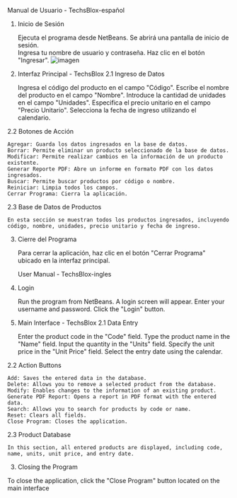 

Manual de Usuario - TechsBlox-español
1. Inicio de Sesión

    Ejecuta el programa desde NetBeans.
    Se abrirá una pantalla de inicio de sesión.       
    Ingresa tu nombre de usuario y contraseña.
    Haz clic en el botón "Ingresar".
                                                                             ![imagen](https://github.com/GuillermoALopez/BasedeDatos/assets/145726629/06f96c8a-6efc-4530-98b5-9f3e2b8dffa9)



   

3. Interfaz Principal - TechsBlox
2.1 Ingreso de Datos

    Ingresa el código del producto en el campo "Código".
    Escribe el nombre del producto en el campo "Nombre".
    Introduce la cantidad de unidades en el campo "Unidades".
    Especifica el precio unitario en el campo "Precio Unitario".
    Selecciona la fecha de ingreso utilizando el calendario.

2.2 Botones de Acción

    Agregar: Guarda los datos ingresados en la base de datos.
    Borrar: Permite eliminar un producto seleccionado de la base de datos.
    Modificar: Permite realizar cambios en la información de un producto existente.
    Generar Reporte PDF: Abre un informe en formato PDF con los datos ingresados.
    Buscar: Permite buscar productos por código o nombre.
    Reiniciar: Limpia todos los campos.
    Cerrar Programa: Cierra la aplicación.

2.3 Base de Datos de Productos

    En esta sección se muestran todos los productos ingresados, incluyendo código, nombre, unidades, precio unitario y fecha de ingreso.

3. Cierre del Programa

    Para cerrar la aplicación, haz clic en el botón "Cerrar Programa" ubicado en la interfaz principal.



   User Manual - TechsBlox-ingles 
1. Login

    Run the program from NetBeans.
    A login screen will appear.
    Enter your username and password.
    Click the "Login" button.

2. Main Interface - TechsBlox
2.1 Data Entry

    Enter the product code in the "Code" field.
    Type the product name in the "Name" field.
    Input the quantity in the "Units" field.
    Specify the unit price in the "Unit Price" field.
    Select the entry date using the calendar.

2.2 Action Buttons

    Add: Saves the entered data in the database.
    Delete: Allows you to remove a selected product from the database.
    Modify: Enables changes to the information of an existing product.
    Generate PDF Report: Opens a report in PDF format with the entered data.
    Search: Allows you to search for products by code or name.
    Reset: Clears all fields.
    Close Program: Closes the application.

2.3 Product Database

    In this section, all entered products are displayed, including code, name, units, unit price, and entry date.

3. Closing the Program

To close the application, click the "Close Program" button located on the main interface



